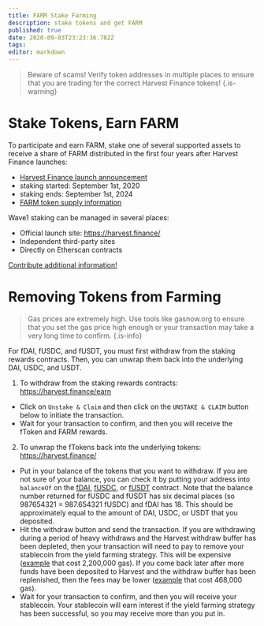 ```yaml
---
title: FARM Stake Farming
description: stake tokens and get FARM
published: true
date: 2020-09-03T23:23:36.782Z
tags: 
editor: markdown
---
```


> Beware of scams! Verify token addresses in multiple places to ensure that you are trading for the correct Harvest Finance tokens!
{.is-warning}

# Stake Tokens, Earn FARM

To participate and earn FARM, stake one of several supported assets to receive a share of FARM distributed in the first four years after Harvest Finance launches:

- [Harvest Finance launch announcement](https://medium.com/harvest-finance/the-harvest-finance-project-338c3e5806fc)
- staking started: September 1st, 2020
- staking ends: September 1st, 2024
- [FARM token supply information](/supply)

Wave1 staking can be managed in several places:

- Official launch site: https://harvest.finance/
- Independent third-party sites
- Directly on Etherscan contracts


[Contribute additional information!](/contribute)

# Removing Tokens from Farming

> Gas prices are extremely high.  Use tools like gasnow.org to ensure that you set the gas price high enough or your transaction may take a very long time to confirm.
{.is-info}


For fDAI, fUSDC, and fUSDT, you must first withdraw from the staking rewards contracts.  Then, you can unwrap them back into the underlying DAI, USDC, and USDT.

1. To withdraw from the staking rewards contracts: https://harvest.finance/earn
  - Click on `Unstake & Claim` and then click on the `UNSTAKE & CLAIM` button below to initiate the transaction.
  - Wait for your transaction to confirm, and then you will receive the fToken and FARM rewards.
  
2. To unwrap the fTokens back into the underlying tokens: https://harvest.finance/
  - Put in your balance of the tokens that you want to withdraw.  If you are not sure of your balance, you can check it by putting your address into `balanceOf` on the [fDAI][es-fdai], [fUSDC][es-fusdc], or [fUSDT][es-fusdt] contract.  Note that the balance number returned for fUSDC and fUSDT has six decimal places (so 987654321 = 987.654321 fUSDC) and fDAI has 18.  This should be approximately equal to the amount of DAI, USDC, or USDT that you deposited.
  - Hit the withdraw button and send the transaction.  If you are withdrawing during a period of heavy withdraws and the Harvest withdraw buffer has been depleted, then your transaction will need to pay to remove your stablecoin from the yield farming strategy.  This will be expensive ([example][es-withdraw-nobuffer] that cost 2,200,000 gas).  If you come back later after more funds have been deposited to Harvest and the withdraw buffer has been replenished, then the fees may be lower ([example][es-withdraw-buffer] that cost 468,000 gas).
  - Wait for your transaction to confirm, and then you will receive your stablecoin.  Your stablecoin will earn interest if the yield farming strategy has been successful, so you may receive more than you put in.


[es-fdai]: https://etherscan.io/address/0xe85c8581e60d7cd32bbfd86303d2a4fa6a951dac#readContract
[es-fusdt]: https://etherscan.io/address/0xc7ee21406bb581e741fbb8b21f213188433d9f2f#readContract
[es-fusdc]: https://etherscan.io/address/0xc3f7ffb5d5869b3ade9448d094d81b0521e8326f#readContract
[es-pool-fdai]: https://etherscan.io/address/0xF9E5f9024c2f3f2908A1d0e7272861a767C9484b#readContract
[es-pool-fusdc]: https://etherscan.io/address/0xE1f9A3EE001a2EcC906E8de637DBf20BB2d44633#readContract
[es-pool-fusdt]: https://etherscan.io/address/0x5bd997039FFF16F653EF15D1428F2C791519f58d#readContract


[es-withdraw-buffer]: https://etherscan.io/tx/0x70fddec35fcf1f89fbfff90972be0e04ce0ae8c34abfaf2900e5210fdf86303e
[es-withdraw-nobuffer]: https://etherscan.io/tx/0x959045e3c8fb26a9eeab00e5ebe11fe62012cc7148f4d025c4c7f75ec0bed0bb

















